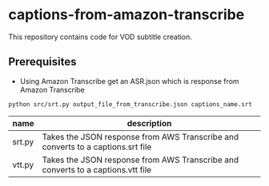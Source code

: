 # captions-from-amazon-transcribe

This repository contains code for VOD subtitle creation.

## Prerequisites

- Using Amazon Transcribe get an ASR.json which is response from Amazon Transcribe


```shell
python src/srt.py output_file_from_transcribe.json captions_name.srt
```


| name   | description                                                  |
| ------ | ------------------------------------------------------------ |
| srt.py | Takes the JSON response from AWS Transcribe and converts to a captions.srt file |
| vtt.py | Takes the JSON response from AWS Transcribe and converts to a captions.vtt file |
